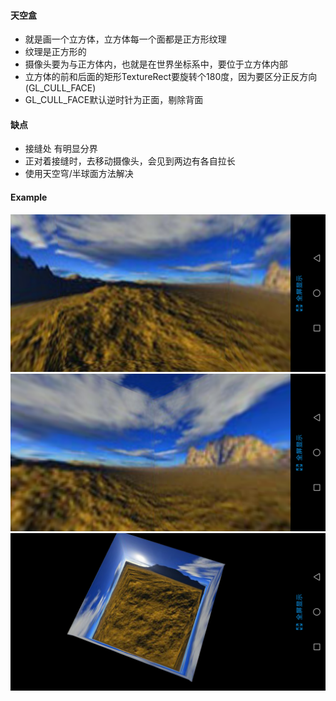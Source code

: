#### 天空盒
* 就是画一个立方体，立方体每一个面都是正方形纹理
* 纹理是正方形的
* 摄像头要为与正方体内，也就是在世界坐标系中，要位于立方体内部
* 立方体的前和后面的矩形TextureRect要旋转个180度，因为要区分正反方向(GL_CULL_FACE)
* GL_CULL_FACE默认逆时针为正面，剔除背面

#### 缺点
* 接缝处 有明显分界
* 正对着接缝时，去移动摄像头，会见到两边有各自拉长 
* 使用天空穹/半球面方法解决

#### Example
![example1](example1.png)
![example2](example2.png)
![example3](example3.png)
